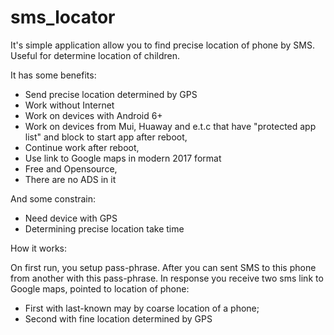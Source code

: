 # sms_locator
It's simple application allow you to find precise location of phone by SMS.
Useful for determine location of children.

It has some benefits:

- Send precise location determined by GPS
- Work without Internet
- Work on devices with Android 6+
- Work on devices from Mui, Huaway and e.t.c that have "protected app list" and block to start app after reboot,
- Continue work after reboot,
- Use link to Google maps in modern 2017 format
- Free and Opensource,
- There are no ADS in it

And some constrain:
- Need device with GPS
- Determining precise location take time


How it works:

On first run, you setup pass-phrase. After you can sent SMS to this phone from another with this pass-phrase. In response you receive two sms link to Google maps, pointed to location of phone:
- First with last-known may by coarse location of a phone;
- Second with fine location determined by GPS
